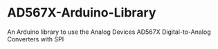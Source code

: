 # AD567X-Arduino-Library
An Arduino library to use the Analog Devices AD567X Digital-to-Analog Converters with SPI
